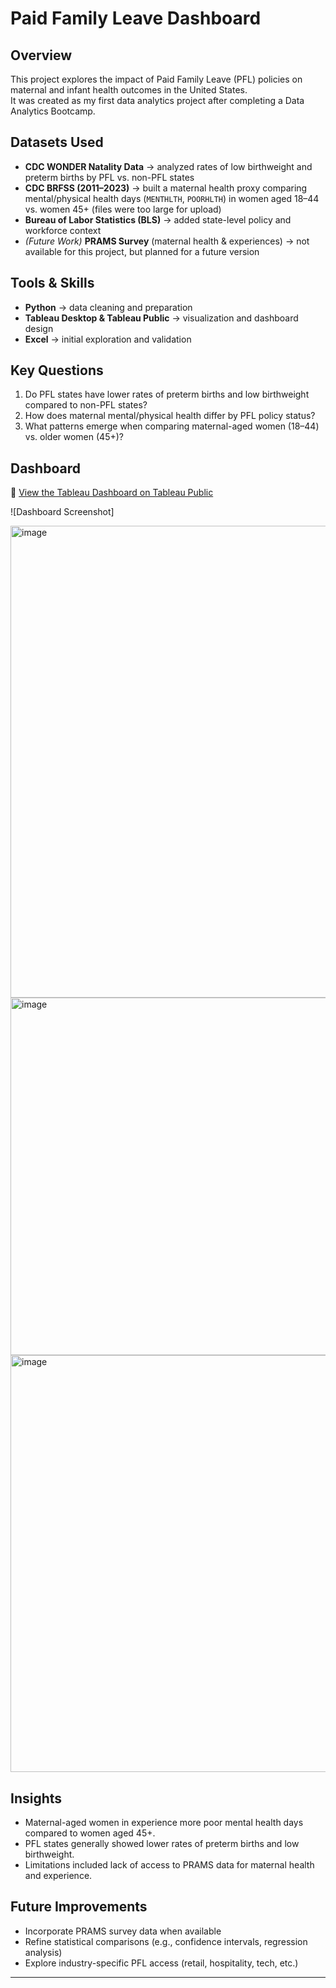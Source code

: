 # Paid Family Leave Dashboard  

## Overview  
This project explores the impact of Paid Family Leave (PFL) policies on maternal and infant health outcomes in the United States.  
It was created as my first data analytics project after completing a Data Analytics Bootcamp.  

## Datasets Used  
- **CDC WONDER Natality Data** → analyzed rates of low birthweight and preterm births by PFL vs. non-PFL states  
- **CDC BRFSS (2011–2023)** → built a maternal health proxy comparing mental/physical health days (`MENTHLTH`, `POORHLTH`) in women aged 18–44 vs. women 45+ (files were too large for upload)
- **Bureau of Labor Statistics (BLS)** → added state-level policy and workforce context  
- *(Future Work)* **PRAMS Survey** (maternal health & experiences) → not available for this project, but planned for a future version  

## Tools & Skills  
- **Python** → data cleaning and preparation  
- **Tableau Desktop & Tableau Public** → visualization and dashboard design  
- **Excel** → initial exploration and validation  

## Key Questions  
1. Do PFL states have lower rates of preterm births and low birthweight compared to non-PFL states?  
2. How does maternal mental/physical health differ by PFL policy status?  
3. What patterns emerge when comparing maternal-aged women (18–44) vs. older women (45+)?  

## Dashboard  
🔗 [View the Tableau Dashboard on Tableau Public](https://public.tableau.com/app/profile/ianah.rae.bantay/vizzes)  

![Dashboard Screenshot]

<img width="638" height="755" alt="image" src="https://github.com/user-attachments/assets/9c78bbb9-d746-401a-8790-94ccb68b60e3" />
<img width="633" height="572" alt="image" src="https://github.com/user-attachments/assets/68f65799-37b1-48d6-bdd0-1827d4c11469" />
<img width="634" height="667" alt="image" src="https://github.com/user-attachments/assets/d316cb8f-9fda-4d64-bbbf-5964ed102307" />




## Insights  
- Maternal-aged women in experience more poor mental health days compared to women aged 45+.
- PFL states generally showed lower rates of preterm births and low birthweight.  
- Limitations included lack of access to PRAMS data for maternal health and experience.  

## Future Improvements  
- Incorporate PRAMS survey data when available  
- Refine statistical comparisons (e.g., confidence intervals, regression analysis)  
- Explore industry-specific PFL access (retail, hospitality, tech, etc.)  

---
